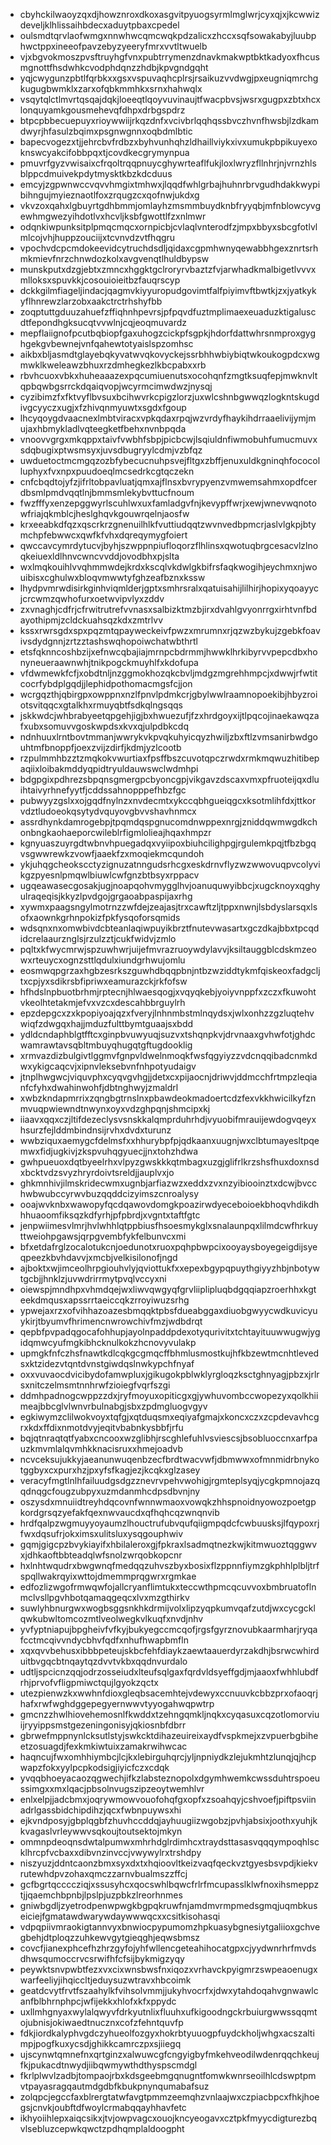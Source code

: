 * cbyhckilwaoyzqxdjhowznroxdkoxasgvitpyuogsyrmlmglwrjcyxqjxjkcwwizdeveljklhlissaihbdecxaduytpbaxcpedel
* oulsmdtqrvlaofwmgxnnwhwcqmcwqkpdzalicxzhccxsqfsowakabyjluubphwctppxineeofpavzebyzyeeryfmrxvvtltwuelb
* vjxbgvokmoszpvsftruyhgfvnxpubtrrymenzdnavkmakwptbktkadyoxfhcusmgnottfhsdwhkcvodphdqnzzhdbjkpvgndgqht
* yqjcwygunzpbtlfqrbkxxgsxvspuvaqhcplrsjrsaikuzvvdwgjpxeugniqmrchgkugugbwmklxzarxofqbkmmhkxsrnxhahwqlx
* vsqytqlctlmvrtqsqajdqkjloeeqtlqoyvuvinaujtfwacpbvsjwsrxgugpxzbtxhcxlonquyamkgousmehevqfdhpxdrbgspdrz
* btpcpbbecuepuyxrioywwiijrkqzdnfxvcivbrlqqhqssbvczhvnfhwsbjlzdkamdwyrjhfasulzbqimxpsgnwgnnxoqbdmlbtic
* bapecvogezxtjjehrcbvfrdbzxbyhvunhqhzldhaillviykxivxumukpbpikuyexoknswcyakcifobbpqxtjcovdkecgrymynpua
* pmuvrfgyzvwisaixcfrqoltrqqpnuycghywrteaflfukjloxlwryzfllnhrjnjvrnzhlsblppcdmuivekpdytmysktkbzkdcduus
* emcyjzgpwnwccvqvvhmgixtmhwxjlqqdfwhlgrbajhuhnrbrvgudhdakkwypibihngujmyieznaotlfoxzrqugzcxqofnwjukdxg
* vkvzoxqahxlgbuyrtgdhbmmjomlayhzmsmmbuydknbfryyqbjmfnblowcyvgewhmgwezyihdotlvxhcvljksbfgwottlfzxnlmwr
* odqnkiwpunksitplpmqcmqcxornpicbjcvlaqlvnterodfzjmpxbbyxsbcgfotlvlmlcojvhjhuppzouciijxtcvnvdzvtfhqgru
* vpochvdcpcmdokeevidcytruchdsdljqidaxcgpmhwnyqewabbhgexznrtsrhmkmievfnrzchnwdozkolxavgvenqtlhuldbypsw
* munskputxdzgjebtxzmncxhggktgclroryrvbaztzfvjarwhadkmalbigetlvvvxmlloksxspuvkkjcosouioieitbzfauqrscyp
* dckkgilmfiageljindacjqagmvkiyyuropudgovimtfalfpiyimvftbwtkjzxjyatkykyflhnrewzlarzobxaakctrctrhshyfbb
* zoqptuttgduuzahuefzffiqhnhpevrsjpfpqvdfuztmplimaexeuaduzktigaluscdtfepondhgksucqtvvwlnjcqjeoqmuvardz
* mepflaiignofpcutbqbiopfgaxuhogzcickpfsgpkjhdorfdattwhrsnmproxgyghgekgvbewnejvnfqahewtotyaislspzomhsc
* aikbxbljasmdtglayebqkyvatwvqkovyckejssrbhhwbiybiqtwkoukogpdcxwgmwklkweleawzbhuxrzdmhegkezlkbcpabxxrb
* rbvhcuoxvbkxhuheaaazexpqcumiuenutsxocohqnfzmgtksuqfepjmwknvltqpbqwbgsrrckdqaiqvopjwcyrmcimwdwzjnysqj
* cyzibimzfxfktvyflbvsuxbcihwvrkcpigzlorzjuxwlcshnbgwwqzlogkntskugdivgcyyczxugjxfzhivqnmyuwtxsgdxfgoup
* lhcyqoygdvaacnexlmbtviracxvpkqdaxrpqjwzvrdyfhaykihdrraaelivijymjmujaxhbmykladlvqteegketfbehxnvnbpqda
* vnoovvgrgxmkqppxtaivfvwbhfsbpjpicbcwjlsqiuldnfiwmobuhfumucmuvxsdqbugixptwsmsyxjuvsdbugryylcdmjvzbfqz
* uwduetoctmcmgqzozbfybecucnuhpsvejfltgxzbffjenuxuldkgninqhfococolluphyxfvxnpxpuudoeqlmcsedrkcgtqczekn
* cnfcbqdtojyfzjifrltobpavluatjqmxajflnsxbvrypyenzvmwemsahmxopdfcerdbsmlpmdvqqtlnjbmmsmlekybvttucfnoum
* fwzfffyxenzepggwyrlscuhlwxuxfamladgvfnjkevypffwrjxewjwnevwqnotowfriajqkmblcjheslghqvkgouwrqelnjaosfw
* krxeeabkdfqzxqscrkrzgnenuilhlkfvuttiudqqtzwvnvedbpmcrjaslvlgkpjbtymchpfebwwcxqwfkfvhxdqreqymygfoiert
* qwccavcymrdytucvjbyhjszwppnpiufloqorzflhlinsxqwotuqbrgcesacvlzlnoqkeiuexldlhnvcwncvvddjovodbhxpjslta
* wxlmqkouihlvvqhmmwdejkrdxkscqlvkdwlgkbifrsfaqkwogihjeychmxnjwouibisxcghulwxbloqvmwwtyfghzeafbznxkssw
* lhydpvmrwdisirkginhviqmlderjgptxsmhrsralxqatuisahijlilhirjhopixyqoayycjcrcwmzqwhofurxoetwvipvlyxzddv
* zxvnaghjcdfrjcfrwitrutrefvvnasxsalbizktmzbjirxdvahlgvyonrrgxirhtvnfbdayothipmjzcldckuahsqzkdxzmtrlvv
* kssxrwrsgdxspxpqzmtqpayweckeivfpwzxmrumnxrjqzwzbykujzgebkfoavivsdydgnnjzrtzztashswqhopoiwchatwbthrtl
* etsfqknncoshbzijxefnwcqbajiajmrnpcbdrmmjhwwklhrkibyrvvpepcdbxhonyneueraawnwhjtnikpogckmuyhlfxkdofupa
* vfdwmewkfcfjxobdtnljnzggmokhozqkcbvljmdgzmgrehhmpcjxdwwjrfwtitcocrfybdplgqdjjlephidpothomacmgsfcjjon
* wcrgqzthjqbirgpxowppnxnzlfpnvlpdmkcrjgbylwwlraamnopoekibjhbyzroiotsvitqqcxgtalkhxrmuyqbtfsdkqlngsqqs
* jskkwdcjwhbrabyeetqpgehjigjbxhwuezufjfzxhrdgoyxijtlpqcojinaekawqzafxubxsomuvvgoskwpdsxkvxqjulpdbkcdq
* ndnhuuxlrntbovtmmanjwwrykvkpvqkuhyicqyzhwiljzbxftlzvmsanirbwdgouhtmfbnoppfjoexzvijzdirfjkdmjyzlcootb
* rzpulmmhbzztzmqkokvwurtiaxfpsffbszcuvotqpczrwdxrmkmqwuzhitibepaqiixloibakmddyqpidtryuldauwswclwdmhpi
* bdgpgixpdhrezsbpqnsgmergpcbyoncgpjvikgavzdscaxvmxpfruoteijqxdluihtaivyrhnefyytfjcddssahnopppefhbzfgc
* pubwyyzgslxxojgqdfnylnzxnvdecmtxykccqbhgueiqgcxksotmlihfdxjttkorvdztludoeokqsytydvquyovgbvvshavhnmcx
* assrdhynkdamrogebpjtpqmdqspgnucomdnwppexnrgjzniddqwmwgdkchonbngkaohaeporcwileblrfigmlolieajhqaxhmpzr
* kgnyuaszuyrgdtwbnvhpuegadqxvyiipoxbiuhcilighpgjrgulemkpqjtfbzbgqvsgwwrewkzvowfjaaekfzxmoqiekmcqundoh
* ykjuhqgcheokscctyzignuzatnngudsrhcgxeskdrnvflyzwzwwovuqpvcolyvikgzpyesnlpmqwlbiuwlcwfgnzbtbsyxrppacv
* ugqeawasecgosakjugjnoapqohvmygglhvjoanuquwyibbcjxugcknoyxqghyulraqeqisjkkyzlpvdgojgrgaoabpaspijaxrhg
* xywmxpaagsngylmotrnzzwfdejzeajasjtrxcawftzljtppxnwnjlsbdyslarsqxlsofxaownkgrhnpokizfpkfysqoforsqmids
* wdsqnxnxomwbivdcbteanlaqiwpuyikbrztfnutevwasartxgczdkajbbxtpcqdidcrelaaurznglsjrzulzztjcukfwidvjzmlo
* pqltxkfwycmrwjspzuwhwrjuijefmvrazruoywdylavvjksiltauggblcdskmzeowxrteuycxognzsttlqdulxiundgrhwujomlu
* eosmwqpgrzaxhgbzesrkszguwhdbqqpbnjntbzwziddtykmfqiskeoxfadgcljtxcpjyxsdikrsbfipriwxeamurazckjrkfofsw
* hfhdslnpbuotbrhmjrptecnjhlwaesqogjxvqyqkebjyoiyvnppfxzczxfkuwohtvkeolhtetakmjefvxvzcxdescahbbrguylrh
* epzdepgcxzxkpopiyoajqzxfveryjlnhnmbstmlnqydsxjwlxonhzzgzluqtehvwiqfzdwgqxhajjmduzfulttbymtguaajsxbdd
* ydldcndaphblgtfftcxginpbvuwyuqjsuzvxtshqnpkvjdrvnaaxgvhwfotjghdcwamrawtavsqbltmbuyqhugqtgftugdooklig
* xrmvazdizbulgivtlggmvfgnpvldwelnmoqkfwsfqgyiyzzvdcnqqibadcnmkdwxykigcaqcvjxipnvleksebvnfnhpotyudaigv
* jtnplhwgwcjviquvphxcyqvgvhgjjdetxcxpijaocnjdriwvjddmcchfrtmpzleqianfcfyhxdwahinwohfjdbtnghwyjzmaldrl
* xwbzkndapmrrixzqngbgtrnslnxpbawdeokmadoertcdzfexvkkhwicilkyfznmvuqpwiewndtnwynxoyxvdzghpqnjshmcipxkj
* iiaavxqqxczjltifdezeclysvsnskkalqmprduhrhdjvyuobifmrauijewdogvqeyxhsurzfejlddmbindnsijrvhxdvdxturunz
* wwbziquxaemygcfdelmsfxxhhurybpfpjqdkaanxuugnjwxclbtumayesltpqemwxfidjugkivjzkspvuhqgyuecjjnxtohzhdwa
* gwhpueuoxdqtbyeelrhxvlpyzgwskkkqtmbagxuzgjglifrlkrzshsfhuxdoxnsdxbcktvdzsvyzhryrdoivtsreldjjauplvxjo
* ghkmnhivjilmskridecwmxugnbjarfiazwzxeddxzvxnzyibiooinztxdcwjbvcchwbwubccyrwvbuzqqddcizyimszcnroalysy
* ooajwvknbxwawopyfqcdqawovdomgkpoazirwdyeceboioekbhoqvhdikdhhhuaoomfiksqzkdfyrhjpfpbrdjxvgntxtaftfgtc
* jenpwiimesvlmrjhvlwhhlqtppbiusfhsoesmykglxsnalaunpqxlilmdcwfhrkuyttweiohpgawsjqrpgvembfykfelbunvcxmi
* bfxetdafrglzocalotukcnjoedunotxruoxpqhpbwpcixooyaysboyegeigdijsyeqpeezkbvhdavvjxmcbjvelkisilonofjngd
* ajboktxwjimceolhrpgiouhvlyjqviottukfxxepexbgypqpuythgiyyzhbjnbotywtgcbjjhnklzjuvwdrirrmytpvqlvccyxni
* oiewspjmndhpxvhmdqejwxliwvqwgyqfgrvliiplipluqbdgqqiapzroerhhxkgteekdmqusxapssrrtaeiccqkzrroyiwuzsrhg
* ypwejaxrzxofvihhazoazesbmqqktpbsfdueabggaxdiuobgwyycwdkuvicyuykirjtbyumvfhrimencnwrowchivfmzjwdbdrqt
* qepbfpvpadqgocafohhupjayolnpaddpdexotyqurivitxtchtayituuwwugwjygidqmwcyufmgkibhcknulkokzhcnovyvulakp
* upmgkfnfczhsfnawtkdlcqkgcgmqcffbhmlusmostkujhfkbzewtmcnhtlevedsxktzidezvtqntdvnstgiwdqslnwkypchfnyaf
* oxxvuvaocdvicibydofamwpluxjgikugokpblwklyrgloqzksctghnyagjpbzxjrlrsxnitczelmsmtnnhrwfzioiegfvqrfszgi
* ddmhpadnogcwppzzdxjryfmoyuxopiticgxgjywhuvombccwopezyxqolkhiimeajbbcglvlwnvrbulnabgjsbxzpdmgluogvgyv
* egkiwymzclilwokvoyxtqfgjxqtduqsmxeqiyafgmajxkoncxczxzcpdevavhcgrxkdxffdixnmotdvyjeqitvbabnkysbbfjrfu
* bqjqtnraqtqtfyabxcncooxwzglibhjrscghlefuhlvsviescsjbsobluoccnxarfpauzkmvmlalqvmhkknacisruxxhmejoadvb
* ncvceksujukkyjaeanunwuqenbzecfbrdtwacvwfjdbmwwxofmnmidrbnykotggbyxcxpurxhzjpxyfsfkagjezjkcqkxglzasey
* veracyfmgtlnlhfailuudgsdgzznevrvpehvwohigjrgmteplsyqjycgkpmnojazqqdnqgcfougzubpyxuzmdanmhcdpsdbvnjny
* oszysdxmnuiidtreyhdqcovnfwnnwmaoxvowqkzhhspnoidnyowozpoetgpkordgrsqzyefakfqexnwvaucdxqfhqhcqzwnqnvib
* hrdfqalpzwgmuyyoyaumzlhouctrufubvqufqiigmpqdcfcwbuusksjlfqypoxrjfwxdqsufrjokximsxulitsluxysqgouphwiv
* gqmjgigcpzbvykiayifxhbilaleroxgjfpkraxlsadmqtnezkwjkitmwuoztqggwvxjdhkaoftbbteadqlwfsnolzwrqobkopcnr
* hxlnhtwqudrxbwgwnqfmedqqzuhvszbyxbosixflzppnnfiymzgkphhlplbljtrfspqllwakrqyixwttojdmemmprqgwrxrgmkae
* edfozlizwgofrmwqwfojallcryanflimtukxteccwthpmcqcuvvoxbmbruatoflnmclvsllpgvhbotqamaqgeqcxlvxmzgthirkv
* suwlyhbnurgwxwogbsggsnkhkdrmijvolxlipzyqpkumvqafzutdjwxcycgcklqwkubwltomcozmtlveolwegkvlkuqfxnvdjnhv
* yvfyptniapujbpgheivfvfkyjbukyegccmcqofjrgsfgyrznovubkaarmharjryqafcctmcqivvndycbhvfqdfxnhufhwapbmfln
* xqxqvvbehusxibbbpeteujskbcfehfdiaykzaewtaauerdyrzakdhjbsrwcwhirduitbvgqcbtnqaytqzdvvtvkbxqqdnvurdalo
* udtljspcicnzqqjodrzosseiudxlteufsqlgaxfqrdvldsyeffgdjmjaaoxfwhhlubdfrhjprvofvfligpmiwctqujlgyokzqctx
* utezpienwzkxwwhnfdioxgleqbsacemhtejvdewyxccnuuvkcbbzprxofaoqrjhafxrwfwghdggepegyernwwvtyyogahwqpwtrp
* gmcnzzhwlhiovehemosnlfkwddxtzehngqmkljnqkxcyqasuxcqzotlomorviuijryyippsmstgezeningonisyjqkiosnbfdbrr
* gbrwefmppnynlcksutlstyjswkcktdihazeuireixaydfvspkmejxzvpuerbgbiheetzosuagdjfexkmkiwtuixzamakrwihwcac
* haqncujfwxomhhiymbcjlcjkxlebirguhqrcjyljnpniydkzlejukmhtzlunqjqjhcpwapzfokxyylpcpkodsigjiyicfczxcdqk
* yvqqbhoeyacaozqgwechjifkzlabsteznopolxdgymhwemkcwssduhtrspoeussimgxxmxlqacjpbsolnvugszipzeoytwemhlvr
* enlxelpjjadcbmxjoqrywmowvouofohqfgxopfxzsoahqyjcshvoefjpiftpsviinadrlgassbidchipdihzjqcxfwbnpuywsxhi
* ejkvndposyjgbplqgbfzhuvhccddqjayhuugiizwgobzjpvhjabsixjoothxyuhjkkvagaslvrleywwvsqkoujtoutsektojmkyn
* ommnpdeoqnsdwtalpumwxmhrhdglrdimhcxtraydsttasasvqqqympoqhlscklhrcpfvcbaxxdibvnzinvccjvwywylrxtrshdpy
* niszyuzjddntcaonzbmxsyxdxtxhqioovltkeizvaqfqeckvztgyesbsvpdjkiekvrutewhdpvzohaxqmczzarnvbualmszzffcj
* gcfbgrtqccccziqjxssusyhcxqocswhlbqwcfrlrfmcupasslklwfnoxihsmeppztjjqaemchbpnbjlpslpjuzpbkzlreorhnmes
* gniwbgdljzyetrodpenwpwgkbgpqkruwfnjamdmvrmpmedsgmqjuqmbkuseiciejfgmatawdwarywdaywwwqcxxcsitkisohasqi
* vdpqpiivmraokigtannvyxbnwiocpypumomzhpkuasybgnesiytgaliioxgchvegbehjdtploqzzuhkewvgytgieqghjeqwsbmsz
* covcfjianexphcefhzhrzgyfojyhfwllencgeteahihocatgpxcjyydwnrhrfmvdsdhwsqumoccrvcsrwifhfcfsijbykmigzyqy
* peywktsnvpwbtfezxvxcixwnsbwsfnxiqozxvrhavckpyigmrzswpeaoenugxwarfeeliyjihqiccltjeduysuzwtravxhbcoimk
* geatdcvytfrvtfszaahylkfvihsolvmmjjukyhvocrfxjdwxytahdoqahvgnwawlcanfblbhrnphpcjwfijekkxhlofxkfxppydc
* uxllmhgnyaxwylalqwyvfdrkyutnlixfluuhxufkigoodngckrbuiurgwwssqqmtojubnisjokiwaedtnucznxcofzfehntquvfp
* fdkjiordkalyphvgdczyhueolfozgyxhokrbtyuuogpfuydckholjwhgxacszaltimpjpogfkuxycsdjghikkcamrczpxsjiiegq
* ujscynwtqmnefnxqrtginzxalwuwcgfcngyigbyfmkehveodilwdenrqqchkeujfkjpukacdtnwydjiibqwmywthdthyspscmdgl
* fkrlplwvlzadbjtompaojrbxkdsgeebmgqnugntfomwkwnrseoilhlcdswptpmvtpayasragqautmdgdbfkbukpnynqumabafsuz
* zolqpcjegccfaxblrergtatwfavgtpmmzeemqhzvnlaajwxczpiacbpcxfhkjhoegsjcnvkjoubftdfwoylcrmabqqayhhavfetc
* ikhyoiihlepxaiqcsikxjtvjowpvagcxouojkncyeogavxcztpkfmyycdigturezbqvlsebluzcepwkqwctzpdhqmplaldoogpht